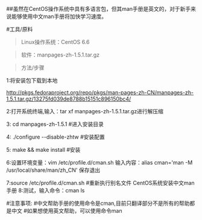 

##虽然在CentOS操作系统中具有多语言包，但其man手册是英文的，对于新手来说能够使用中文man手册将加快学习速度。

#工具/原料

>Linux操作系统：CentOS 6.6

>软件：manpages-zh-1.5.1.tar.gz

>方法/步骤

1:将安装包下载到本地

http://pkgs.fedoraproject.org/repo/pkgs/man-pages-zh-CN/manpages-zh-1.5.1.tar.gz/13275fd039de8788b15151c896150bc4/

2:打开系统终端,输入：tar xf manpages-zh-1.5.1.tar.gz进行解压缩

3: cd manpages-zh-1.5.1             #进入安装目录

4: ./configure --disable-zhtw      #安装配置

5:  make && make install            #安装

6:设置环境变量：vim /etc/profile.d/cman.sh
  输入内容：alias cman='man -M /usr/local/share/man/zh_CN'
  保存退出

7:source /etc/profile.d/cman.sh      #重新执行别名文件
CentOS系统安装中文man手册
8:测试，输入命令：cman ls

#注意事项:
#中文帮助手册的使用命令是cman,目前只翻译部分不是所有的帮助都是中文
#如果想使用英文帮助，可以使用命令man
